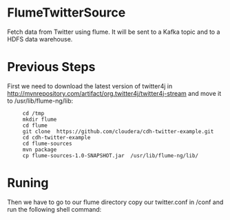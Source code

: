 # FlumeTwitterSource
Fetch data from Twitter using flume. It will be sent to a Kafka topic and to a HDFS data warehouse.
# Previous Steps
First we need to download the latest version of twitter4j in http://mvnrepository.com/artifact/org.twitter4j/twitter4j-stream
and move it to /usr/lib/flume-ng/lib:

         cd /tmp
         mkdir flume
         cd flume
         git clone  https://github.com/cloudera/cdh-twitter-example.git
         cd cdh-twitter-example
         cd flume-sources
         mvn package
         cp flume-sources-1.0-SNAPSHOT.jar  /usr/lib/flume-ng/lib/
 
# Runing
 
 Then we have to go to our flume directory copy our twitter.conf in /conf and run the following shell command:
 
 
